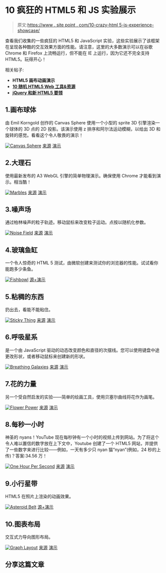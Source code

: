 # 10 疯狂的 HTML5 和 JS 实验展示

> 原文:[https://www . site point . com/10-crazy-html 5-js-experience-showcase/](https://www.sitepoint.com/10-crazy-html5-js-experiment-showcase/)

查看我们收集的一些疯狂的 HTML5 和 JavaScript 实验，这些实验展示了该框架在呈现各种酷的交互效果方面的性能。请注意，这里的大多数演示可以在谷歌 Chrome 和 Firefox 上流畅运行，但不能在 IE 上运行，因为它还不完全支持 HTML5。玩得开心！

相关帖子:

*   **HTML5 画布动画演示**
*   [**10 随机 HTML5 Web 工具&资源**](http://www.jquery4u.com/html/html5-web-tools/)
*   [**jQuery 和新 HTML5 要领**](http://www.jquery4u.com/html/jquery-html5-essentials/)

## 1.画布球体

由 Emil Korngold 创作的 Canvas Sphere 使用一个小型的 sprite 3D 引擎渲染一个球体的 3D 点的 2D 投影。该演示使用 z 排序和阿尔法运动模糊，以给出 3D 和旋转的感觉。看看这个令人敬畏的演示！

 [![Canvas Sphere](../Images/da0243e9c71a5bc57491abb692486f87.png)](http://www.canvasdemos.com/2010/02/06/canvas-sphere/) 
[来源](http://www.canvasdemos.com/2010/02/06/canvas-sphere/)
[演示](http://clublime.com/lab/html5/sphere/)

## 2.大理石

使用最新发布的 A3 WebGL 引擎的简单物理演示。确保使用 Chrome 才能看到演示。相当酷！

 [![Marbles](../Images/bf175985e57bce06212443e8f062a267.png)](http://www.chromeexperiments.com/detail/marbles/?f=) 
[来源](http://www.chromeexperiments.com/detail/marbles/?f=)
[演示](http://experiments.joshua-perez.com/marbles/)

## 3.噪声场

通过柏林噪声的粒子轨迹。移动鼠标来改变粒子运动。点按以随机化参数。

 [![Noise Field](../Images/1106a600ec8a19cb4946241cfff32c02.png)](http://www.chromeexperiments.com/detail/noise-field/?f=) 
[来源](http://www.chromeexperiments.com/detail/noise-field/?f=)
[演示](http://www.airtightinteractive.com/demos/processing_js/noisefield08.html)

## 4.玻璃鱼缸

一个令人惊奇的 HTML 5 测试，由微软创建来测试你的浏览器的性能。试试看你能跑多少条鱼。

 [![Fishbowl](../Images/77c2eca6c8fe6ec892bdf9b100963bab.png)](http://ie.microsoft.com/testdrive/performance/fishbowl/default.html) 
[源+演示](http://ie.microsoft.com/testdrive/performance/fishbowl/default.html)

## 5.粘稠的东西

扔出去，看能不能粘住。

 [![Sticky Thing](../Images/2f54e863d7fa2b43290d08e6ba4e68d0.png)](http://www.chromeexperiments.com/detail/sticky-thing/) 
[来源](http://www.chromeexperiments.com/detail/sticky-thing/)
[演示](http://www.spielzeugz.de/html5/sticky-thing/)

## 6.呼吸星系

是一个由 JavaScript 驱动的动态改变颜色和直径的次摆线。您可以使用键盘中途更改形状，或者移动鼠标来创建新的形状。

 [![Breathing Galaxies](../Images/eca954582eb8f2c6fcccb47e8e43cc39.png)](http://www.chromeexperiments.com/detail/breathing-galaxies/) 
[来源](http://www.chromeexperiments.com/detail/breathing-galaxies/)
[演示](http://mudcu.be/labs/JS1k/BreathingGalaxies.html)

## 7.花的力量

另一个受自然启发的实验——简单的绘画工具，使用贝塞尔曲线将花作为画笔。

 [![Flower Power](../Images/a45ddfe77320051d27fb254b004e9ef8.png)](http://www.chromeexperiments.com/detail/flowerpower/) 
[来源](http://www.chromeexperiments.com/detail/flowerpower/)
[演示](http://www.openrise.com/lab/FlowerPower/)

## 8.每秒一小时

神圣的 nyans！YouTube 现在每秒钟有一个小时的视频上传到网站。为了将这个令人难以置信的数字放在上下文中，Youtube 创建了一个 HTML5 网站，并提供了一些数字来进行比较——例如，一天有多少只 nyan 猫“nyan”(例如，24 秒的上传)？答案:34.56 万！

 [![One Hour Per Second](../Images/968b061c444b361832de1d9b33a0acfd.png)](http://www.chromeexperiments.com/detail/one-hour-per-second/?f=) 
[来源](http://www.chromeexperiments.com/detail/one-hour-per-second/?f=)
[演示](http://www.onehourpersecond.com/)

## 9.小行星带

HTML5 在照片上渲染的动画效果。

 [![Asteroid Belt](../Images/1dea619beae421c9564755c8773ee105.png)](http://ie.microsoft.com/testdrive/Performance/AsteroidBelt/Default.html#) 
[源+演示](http://ie.microsoft.com/testdrive/Performance/AsteroidBelt/Default.html#)

## 10.图表布局

交互式力导向图形布局。

 [![Graph Layout](../Images/1899317bca8e4776f0e2b805f06bf1e5.png)](http://www.chromeexperiments.com/detail/graph-layout/?f=) 
[来源](http://www.chromeexperiments.com/detail/graph-layout/?f=)
[演示](http://canvas-test.appspot.com/)

## 分享这篇文章